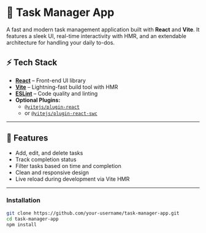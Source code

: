 # 📝 Task Manager App

A fast and modern task management application built with **React** and **Vite**. It features a sleek UI, real-time interactivity with HMR, and an extendable architecture for handling your daily to-dos.

## ⚡ Tech Stack

- **[React](https://reactjs.org/)** – Front-end UI library
- **[Vite](https://vitejs.dev/)** – Lightning-fast build tool with HMR
- **[ESLint](https://eslint.org/)** – Code quality and linting
- **Optional Plugins:**
  - [`@vitejs/plugin-react`](https://github.com/vitejs/vite-plugin-react)
  - or [`@vitejs/plugin-react-swc`](https://github.com/vitejs/vite-plugin-react-swc)

---

## 🚀 Features

-  Add, edit, and delete tasks
-  Track completion status
-  Filter tasks based on time and completion
-  Clean and responsive design
-  Live reload during development via Vite HMR

---

### Installation

```bash
git clone https://github.com/your-username/task-manager-app.git
cd task-manager-app
npm install
